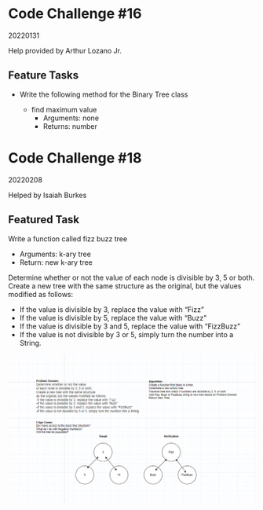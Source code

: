 # Code Challenge #16

20220131

Help provided by Arthur Lozano Jr.

## Feature Tasks

- Write the following method for the Binary Tree class

  - find maximum value
    - Arguments: none
    - Returns: number

# Code Challenge #18

20220208

Helped by Isaiah Burkes

## Featured Task

Write a function called fizz buzz tree

- Arguments: k-ary tree
- Return: new k-ary tree

Determine whether or not the value of each node is divisible by 3, 5 or both. Create a new tree with the same structure as the original, but the values modified as follows:

- If the value is divisible by 3, replace the value with “Fizz”
- If the value is divisible by 5, replace the value with “Buzz”
- If the value is divisible by 3 and 5, replace the value with “FizzBuzz”
- If the value is not divisible by 3 or 5, simply turn the number into a String.

![White Board](CC18Pic1.png)
